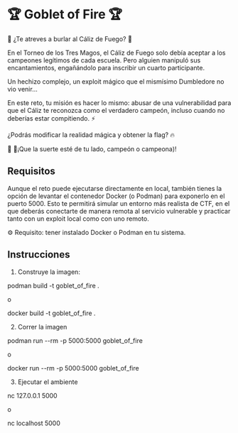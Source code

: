 # 🏆 Goblet of Fire 🏆

🏰 ¿Te atreves a burlar al Cáliz de Fuego? 🏰


En el Torneo de los Tres Magos, el Cáliz de Fuego solo debía aceptar a los campeones legítimos de cada escuela. Pero alguien manipuló sus encantamientos, engañándolo para inscribir un cuarto participante.

Un hechizo complejo, un exploit mágico que el mismísimo Dumbledore no vio venir... 


En este reto, tu misión es hacer lo mismo: abusar de una vulnerabilidad para que el Cáliz te reconozca como el verdadero campeón, incluso cuando no deberías estar compitiendo. ⚡

¿Podrás modificar la realidad mágica y obtener la flag? 🔥


🧙‍ 🧙‍¡Que la suerte esté de tu lado, campeón o campeona)!

## Requisitos

Aunque el reto puede ejecutarse directamente en local, también tienes la opción de levantar el contenedor Docker (o Podman) para exponerlo en el puerto 5000. Esto te permitirá simular un entorno más realista de CTF, en el que deberás conectarte de manera remota al servicio vulnerable y practicar tanto con un exploit local como con uno remoto.

⚙️ Requisito: tener instalado Docker o Podman en tu sistema.


## Instrucciones

1. Construye la imagen:

 podman build -t goblet_of_fire .

 o

 docker build -t goblet_of_fire .

2. Correr la imagen 


podman run --rm -p 5000:5000 goblet_of_fire

o

docker run --rm -p 5000:5000 goblet_of_fire


3. Ejecutar el ambiente 

nc 127.0.0.1 5000

o

nc localhost 5000

